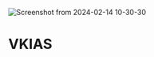 ![Screenshot from 2024-02-14 10-30-30](https://github.com/vikashin/VKIAS/assets/122815498/f5850156-f479-4eb4-8ad8-55f71af507e7)
# VKIAS
